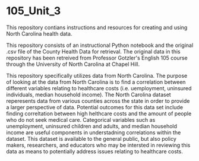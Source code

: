 # 105_Unit_3
This repository contians instructions and resources for creating and using North Carolina health data.

This repository consists of an instructional Python notebook and the original .csv file of the County Health Data for retrieval.
The original data in this repository has been retreived from Professor Gotzler's English 105 course through the University of North Carolina at Chapel Hill.

This repository specifically utilizes data from North Carolina. The purpose of looking at the data from North Carolina is to find a correlation between different variables relating to healthcare costs (i.e. uemployment, uninsured individuals, median household income). The North Carolina dataset reperesents data from various counties across the state in order to provide a larger perspective of data. 
Potential outcomes for this data set include finding correltation between high helthcare costs and the amount of people who do not seek medical care. Categorical variables such as unemployment, uninsured children and adults, and median household income are useful components in understadning correlations within the dataset.
This dataset is available to the general public, but also policy makers, researchers, and educators who may be intersted in reviewing this data as means to potentially address issues relating to healthcare costs.
